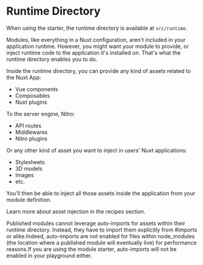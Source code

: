 # Runtime Directory
When using the starter, the runtime directory is available at `src/runtime`.

Modules, like everything in a Nuxt configuration, aren't included in your application runtime. However, you might want your module to provide, or inject runtime code to the application it's installed on. That's what the runtime directory enables you to do.

Inside the runtime directory, you can provide any kind of assets related to the Nuxt App:
- Vue components
- Composables
- Nuxt plugins

To the server engine, Nitro:
- API routes
- Middlewares
- Nitro plugins

Or any other kind of asset you want to inject in users' Nuxt applications:
- Stylesheets
- 3D models
- Images
- etc.

You'll then be able to inject all those assets inside the application from your module definition.

Learn more about asset injection in the recipes section.

Published modules cannot leverage auto-imports for assets within their runtime directory. Instead, they have to import them explicitly from #imports or alike.Indeed, auto-imports are not enabled for files within node_modules (the location where a published module will eventually live) for performance reasons.If you are using the module starter, auto-imports will not be enabled in your playground either.